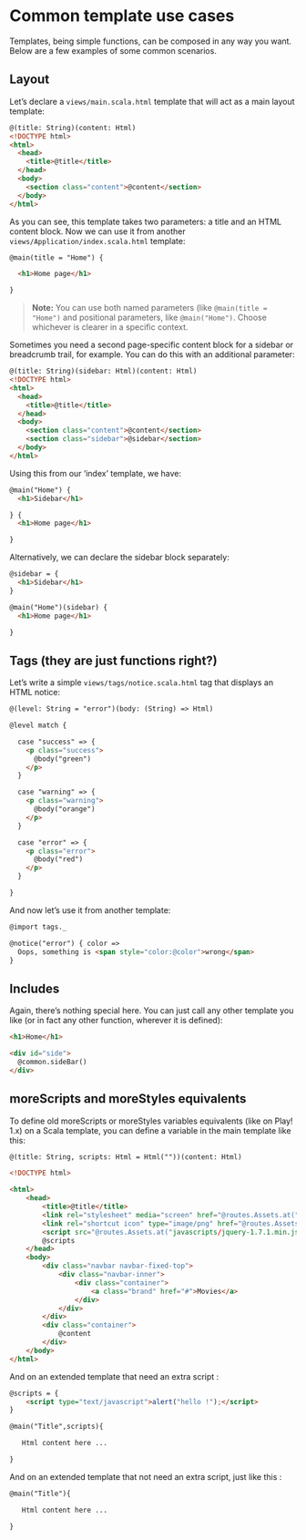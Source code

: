 <!--- Copyright (C) from 2022 The Play Framework Contributors <https://github.com/playframework>, 2011-2021 Lightbend Inc. <https://www.lightbend.com> -->

# Common template use cases

Templates, being simple functions, can be composed in any way you want. Below are a few examples of some common scenarios.

## Layout

Let’s declare a `views/main.scala.html` template that will act as a main layout template:

```html
@(title: String)(content: Html)
<!DOCTYPE html>
<html>
  <head>
    <title>@title</title>
  </head>
  <body>
    <section class="content">@content</section>
  </body>
</html>

```

As you can see, this template takes two parameters: a title and an HTML content block. Now we can use it from another `views/Application/index.scala.html` template:

```html
@main(title = "Home") {

  <h1>Home page</h1>

}
```

> **Note:** You can use both named parameters (like `@main(title = "Home")` and positional parameters, like `@main("Home")`. Choose whichever is clearer in a specific context.

Sometimes you need a second page-specific content block for a sidebar or breadcrumb trail, for example. You can do this with an additional parameter:

```html
@(title: String)(sidebar: Html)(content: Html)
<!DOCTYPE html>
<html>
  <head>
    <title>@title</title>
  </head>
  <body>
    <section class="content">@content</section>
    <section class="sidebar">@sidebar</section>
  </body>
</html>
```

Using this from our ‘index’ template, we have:

```html
@main("Home") {
  <h1>Sidebar</h1>

} {
  <h1>Home page</h1>

}
```

Alternatively, we can declare the sidebar block separately:

```html
@sidebar = {
  <h1>Sidebar</h1>
}

@main("Home")(sidebar) {
  <h1>Home page</h1>

}
```


## Tags (they are just functions right?)

Let’s write a simple `views/tags/notice.scala.html` tag that displays an HTML notice:

```html
@(level: String = "error")(body: (String) => Html)

@level match {

  case "success" => {
    <p class="success">
      @body("green")
    </p>
  }

  case "warning" => {
    <p class="warning">
      @body("orange")
    </p>
  }

  case "error" => {
    <p class="error">
      @body("red")
    </p>
  }

}
```

And now let’s use it from another template:

```html
@import tags._

@notice("error") { color =>
  Oops, something is <span style="color:@color">wrong</span>
}
```

## Includes

Again, there’s nothing special here. You can just call any other template you like (or in fact any other function, wherever it is defined):

```html
<h1>Home</h1>

<div id="side">
  @common.sideBar()
</div>
```

## moreScripts and moreStyles equivalents

To define old moreScripts or moreStyles variables equivalents (like on Play! 1.x) on a Scala template, you can define a variable in the main template like this:

```html
@(title: String, scripts: Html = Html(""))(content: Html)

<!DOCTYPE html>

<html>
    <head>
        <title>@title</title>
        <link rel="stylesheet" media="screen" href="@routes.Assets.at("stylesheets/main.css")">
        <link rel="shortcut icon" type="image/png" href="@routes.Assets.at("images/favicon.png")">
        <script src="@routes.Assets.at("javascripts/jquery-1.7.1.min.js")" type="text/javascript"></script>
        @scripts
    </head>
    <body>
        <div class="navbar navbar-fixed-top">
            <div class="navbar-inner">
                <div class="container">
                    <a class="brand" href="#">Movies</a>
                </div>
            </div>
        </div>
        <div class="container">
            @content
        </div>
    </body>
</html>
```

And on an extended template that need an extra script :

```html
@scripts = {
    <script type="text/javascript">alert("hello !");</script>
}

@main("Title",scripts){

   Html content here ...

}

```

And on an extended template that not need an extra script, just like this :

```html
@main("Title"){

   Html content here ...

}
```
